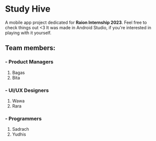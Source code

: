 # Study Hive

A mobile app project dedicated for <b>Raion Internship 2023</b>. Feel free to check things out <3 
It was made in Android Studio, if you're interested in playing with it yourself.

## Team members:
### - Product Managers
1. Bagas
2. Bita
### - UI/UX Designers
1. Wawa
2. Rara
### - Programmers
1. Sadrach
2. Yudhis

